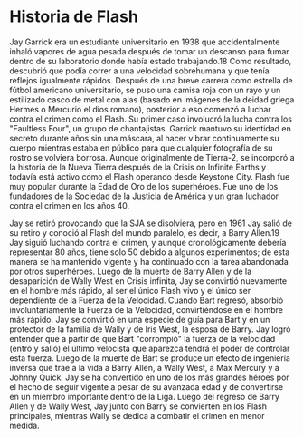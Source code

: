 # Historia de Flash

Jay Garrick era un estudiante universitario en 1938 que accidentalmente inhaló vapores de agua pesada después de tomar un descanso para fumar dentro de su laboratorio donde había estado trabajando.18​ Como resultado, descubrió que podía correr a una velocidad sobrehumana y que tenía reflejos igualmente rápidos. Después de una breve carrera como estrella de fútbol americano universitario, se puso una camisa roja con un rayo y un estilizado casco de metal con alas (basado en imágenes de la deidad griega Hermes o Mercurio el dios romano), posterior a eso comenzó a luchar contra el crimen como el Flash. Su primer caso involucró la lucha contra los "Faultless Four", un grupo de chantajistas. Garrick mantuvo su identidad en secreto durante años sin una máscara, al hacer vibrar continuamente su cuerpo mientras estaba en público para que cualquier fotografía de su rostro se volviera borrosa. Aunque originalmente de Tierra-2, se incorporó a la historia de la Nueva Tierra después de la Crisis on Infinite Earths y todavía está activo como el Flash operando desde Keystone City. Flash fue muy popular durante la Edad de Oro de los superhéroes. Fue uno de los fundadores de la Sociedad de la Justicia de América y un gran luchador contra el crimen en los años 40.

Jay se retiró provocando que la SJA se disolviera, pero en 1961 Jay salió de su retiro y conoció al Flash del mundo paralelo, es decir, a Barry Allen.19​ Jay siguió luchando contra el crimen, y aunque cronológicamente debería representar 80 años, tiene solo 50 debido a algunos experimentos; de esta manera se ha mantenido vigente y ha continuado con la tarea abandonada por otros superhéroes. Luego de la muerte de Barry Allen y de la desaparición de Wally West en Crisis infinita, Jay se convirtió nuevamente en el hombre más rápido, al ser el único Flash vivo y el único ser dependiente de la Fuerza de la Velocidad. Cuando Bart regresó, absorbió involuntariamente la Fuerza de la Velocidad, convirtiéndose en el hombre más rápido. Jay se convirtió en una especie de guía para Bart y en un protector de la familia de Wally y de Iris West, la esposa de Barry. Jay logró entender que a partir de que Bart "corrompió" la fuerza de la velocidad (entró y salió) el último velocista que aparezca tendrá el poder de controlar esta fuerza. Luego de la muerte de Bart se produce un efecto de ingeniería inversa que trae a la vida a Barry Allen, a Wally West, a Max Mercury y a Johnny Quick. Jay se ha convertido en uno de los más grandes héroes por el hecho de seguir vigente a pesar de su avanzada edad y de convertirse en un miembro importante dentro de la Liga. Luego del regreso de Barry Allen y de Wally West, Jay junto con Barry se convierten en los Flash principales, mientras Wally se dedica a combatir el crimen en menor medida.
